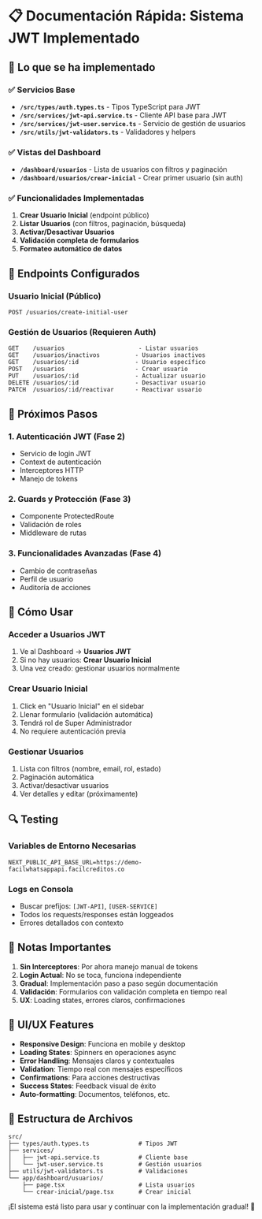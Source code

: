 # 📋 Documentación Rápida: Sistema JWT Implementado

## 🎯 Lo que se ha implementado

### ✅ Servicios Base
- **`/src/types/auth.types.ts`** - Tipos TypeScript para JWT
- **`/src/services/jwt-api.service.ts`** - Cliente API base para JWT
- **`/src/services/jwt-user.service.ts`** - Servicio de gestión de usuarios
- **`/src/utils/jwt-validators.ts`** - Validadores y helpers

### ✅ Vistas del Dashboard
- **`/dashboard/usuarios`** - Lista de usuarios con filtros y paginación
- **`/dashboard/usuarios/crear-inicial`** - Crear primer usuario (sin auth)

### ✅ Funcionalidades Implementadas
1. **Crear Usuario Inicial** (endpoint público)
2. **Listar Usuarios** (con filtros, paginación, búsqueda)
3. **Activar/Desactivar Usuarios**
4. **Validación completa de formularios**
5. **Formateo automático de datos**

## 🔧 Endpoints Configurados

### Usuario Inicial (Público)
```
POST /usuarios/create-initial-user
```

### Gestión de Usuarios (Requieren Auth)
```
GET    /usuarios                     - Listar usuarios
GET    /usuarios/inactivos          - Usuarios inactivos  
GET    /usuarios/:id                - Usuario específico
POST   /usuarios                    - Crear usuario
PUT    /usuarios/:id                - Actualizar usuario
DELETE /usuarios/:id                - Desactivar usuario
PATCH  /usuarios/:id/reactivar      - Reactivar usuario
```

## 🚀 Próximos Pasos

### 1. Autenticación JWT (Fase 2)
- Servicio de login JWT
- Context de autenticación
- Interceptores HTTP
- Manejo de tokens

### 2. Guards y Protección (Fase 3)
- Componente ProtectedRoute
- Validación de roles
- Middleware de rutas

### 3. Funcionalidades Avanzadas (Fase 4)
- Cambio de contraseñas
- Perfil de usuario
- Auditoría de acciones

## 🎯 Cómo Usar

### Acceder a Usuarios JWT
1. Ve al Dashboard → **Usuarios JWT**
2. Si no hay usuarios: **Crear Usuario Inicial**
3. Una vez creado: gestionar usuarios normalmente

### Crear Usuario Inicial
1. Click en "Usuario Inicial" en el sidebar
2. Llenar formulario (validación automática)
3. Tendrá rol de Super Administrador
4. No requiere autenticación previa

### Gestionar Usuarios
1. Lista con filtros (nombre, email, rol, estado)
2. Paginación automática
3. Activar/desactivar usuarios
4. Ver detalles y editar (próximamente)

## 🔍 Testing

### Variables de Entorno Necesarias
```env
NEXT_PUBLIC_API_BASE_URL=https://demo-facilwhatsappapi.facilcreditos.co
```

### Logs en Consola
- Buscar prefijos: `[JWT-API]`, `[USER-SERVICE]`
- Todos los requests/responses están loggeados
- Errores detallados con contexto

## 📝 Notas Importantes

1. **Sin Interceptores**: Por ahora manejo manual de tokens
2. **Login Actual**: No se toca, funciona independiente
3. **Gradual**: Implementación paso a paso según documentación
4. **Validación**: Formularios con validación completa en tiempo real
5. **UX**: Loading states, errores claros, confirmaciones

## 🎨 UI/UX Features

- **Responsive Design**: Funciona en mobile y desktop
- **Loading States**: Spinners en operaciones async
- **Error Handling**: Mensajes claros y contextuales  
- **Validation**: Tiempo real con mensajes específicos
- **Confirmations**: Para acciones destructivas
- **Success States**: Feedback visual de éxito
- **Auto-formatting**: Documentos, teléfonos, etc.

## 🔧 Estructura de Archivos

```
src/
├── types/auth.types.ts              # Tipos JWT
├── services/
│   ├── jwt-api.service.ts           # Cliente base
│   └── jwt-user.service.ts          # Gestión usuarios
├── utils/jwt-validators.ts          # Validaciones
└── app/dashboard/usuarios/
    ├── page.tsx                     # Lista usuarios
    └── crear-inicial/page.tsx       # Crear inicial
```

¡El sistema está listo para usar y continuar con la implementación gradual! 🎉